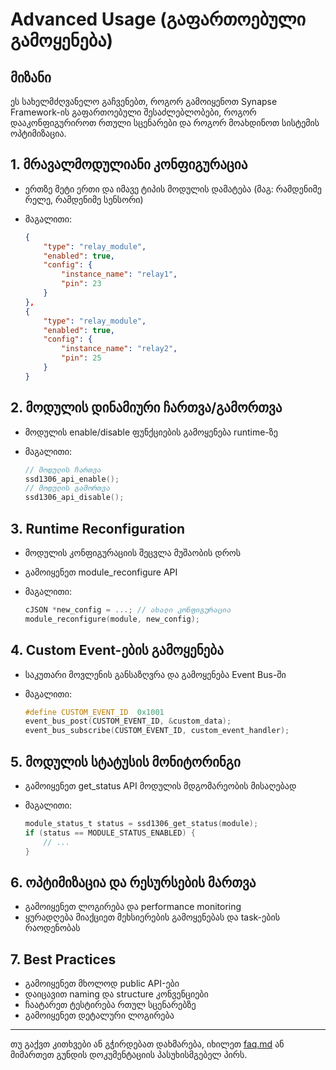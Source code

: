 # Advanced Usage (გაფართოებული გამოყენება)

## მიზანი

ეს სახელმძღვანელო გაჩვენებთ, როგორ გამოიყენოთ Synapse Framework-ის გაფართოებული შესაძლებლობები, როგორ დააკონფიგურიროთ რთული სცენარები და როგორ მოახდინოთ სისტემის ოპტიმიზაცია.

## 1. მრავალმოდულიანი კონფიგურაცია

- ერთზე მეტი ერთი და იმავე ტიპის მოდულის დამატება (მაგ: რამდენიმე რელე, რამდენიმე სენსორი)
- მაგალითი:

  ```json
  {
      "type": "relay_module",
      "enabled": true,
      "config": {
          "instance_name": "relay1",
          "pin": 23
      }
  },
  {
      "type": "relay_module",
      "enabled": true,
      "config": {
          "instance_name": "relay2",
          "pin": 25
      }
  }
  ```

## 2. მოდულის დინამიური ჩართვა/გამორთვა

- მოდულის enable/disable ფუნქციების გამოყენება runtime-ზე
- მაგალითი:

  ```c
  // მოდულის ჩართვა
  ssd1306_api_enable();
  // მოდულის გამორთვა
  ssd1306_api_disable();
  ```

## 3. Runtime Reconfiguration

- მოდულის კონფიგურაციის შეცვლა მუშაობის დროს
- გამოიყენეთ module_reconfigure API
- მაგალითი:

  ```c
  cJSON *new_config = ...; // ახალი კონფიგურაცია
  module_reconfigure(module, new_config);
  ```

## 4. Custom Event-ების გამოყენება

- საკუთარი მოვლენის განსაზღვრა და გამოყენება Event Bus-ში
- მაგალითი:

  ```c
  #define CUSTOM_EVENT_ID  0x1001
  event_bus_post(CUSTOM_EVENT_ID, &custom_data);
  event_bus_subscribe(CUSTOM_EVENT_ID, custom_event_handler);
  ```

## 5. მოდულის სტატუსის მონიტორინგი

- გამოიყენეთ get_status API მოდულის მდგომარეობის მისაღებად
- მაგალითი:

  ```c
  module_status_t status = ssd1306_get_status(module);
  if (status == MODULE_STATUS_ENABLED) {
      // ...
  }
  ```

## 6. ოპტიმიზაცია და რესურსების მართვა

- გამოიყენეთ ლოგირება და performance monitoring
- ყურადღება მიაქციეთ მეხსიერების გამოყენებას და task-ების რაოდენობას

## 7. Best Practices

- გამოიყენეთ მხოლოდ public API-ები
- დაიცავით naming და structure კონვენციები
- ჩაატარეთ ტესტირება რთულ სცენარებზე
- გამოიყენეთ დეტალური ლოგირება

---

თუ გაქვთ კითხვები ან გჭირდებათ დახმარება, იხილეთ [faq.md](../structure/faq.md) ან მიმართეთ გუნდის დოკუმენტაციის პასუხისმგებელ პირს.
